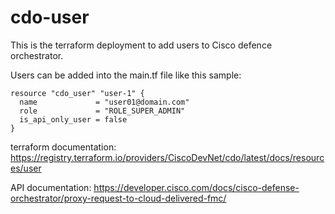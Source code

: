 # cdo-user
This is the terraform deployment to add users to Cisco defence orchestrator.

Users can be added into the main.tf file like this sample:
```
resource "cdo_user" "user-1" {
  name             = "user01@domain.com"
  role             = "ROLE_SUPER_ADMIN"
  is_api_only_user = false
}
```
terraform documentation: https://registry.terraform.io/providers/CiscoDevNet/cdo/latest/docs/resources/user 


API documentation: https://developer.cisco.com/docs/cisco-defense-orchestrator/proxy-request-to-cloud-delivered-fmc/
